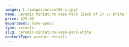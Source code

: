 ```yaml
---
images: [./images/accent05-a.jpg]
name: Ceramic Miniature Vase Pack (pack of 2) // White
price: $25.00
department: home-goods
type: accents
slug: ceramic-miniature-vase-pack-white
contentType: product details
---
```

